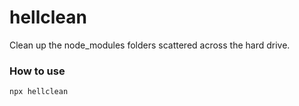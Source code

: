 # hellclean

Clean up the node_modules folders scattered across the hard drive.

### How to use
```
npx hellclean
```